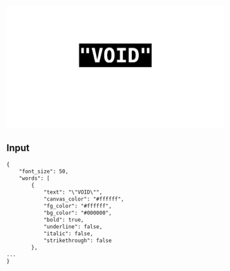 <h3 align="center"><img src="resources/provok.gif"></h3>

## Input

```
{
    "font_size": 50,
    "words": [
        {
            "text": "\"VOID\"",
            "canvas_color": "#ffffff",
            "fg_color": "#ffffff",
            "bg_color": "#000000",
            "bold": true,
            "underline": false,
            "italic": false,
            "strikethrough": false 
        },
...
}

```
